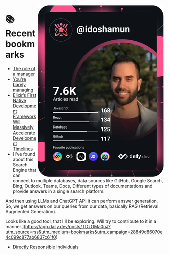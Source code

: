 <a href="https://app.daily.dev/idoshamun"><img src="https://raw.githubusercontent.com/idoshamun/idoshamun/devcard/devcard.svg" align='right' width="400" alt="Ido Shamun's Dev Card"/></a>

# 📚 Recent bookmarks
<!-- BOOKMARKS:START -->
- [The role of a manager](https://app.daily.dev/posts/dQcOn2wu5?utm_source=rss&utm_medium=bookmarks&utm_campaign=28849d86070e4c099c877ab6837c61f0)
- [You’re barely managing](https://app.daily.dev/posts/plixjh80E?utm_source=rss&utm_medium=bookmarks&utm_campaign=28849d86070e4c099c877ab6837c61f0)
- [Elixir’s First Native Development Framework Will Massively Accelerate Development Timelines](https://app.daily.dev/posts/9YlRD1Bn6?utm_source=rss&utm_medium=bookmarks&utm_campaign=28849d86070e4c099c877ab6837c61f0)
- [I&#39;ve found about this Search Engine that can connect to multiple databases, data sources like GitHub, Google Search, Bing, Outlook, Teams, Docs, Different types of documentations and provide answers in a single search platform. 

And then using LLMs and ChatGPT API it can perform answer generation. So, we get answers on our queries from our data, basically RAG &lpar;Retrieval Augmented Generation&rpar;. 

Looks like a good tool, that I&#39;ll be exploring. Will try to contribute to it in a manner.](https://app.daily.dev/posts/TDzOMa0uJ?utm_source=rss&utm_medium=bookmarks&utm_campaign=28849d86070e4c099c877ab6837c61f0)
- [Directly Responsible Individuals](https://app.daily.dev/posts/s4jGvb6oF?utm_source=rss&utm_medium=bookmarks&utm_campaign=28849d86070e4c099c877ab6837c61f0)
<!-- BOOKMARKS:END -->
